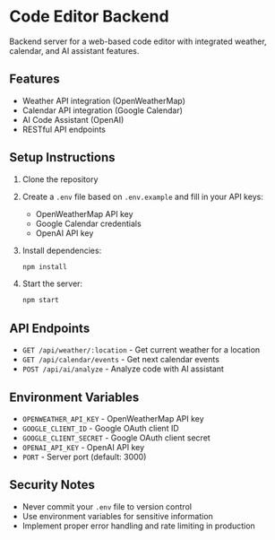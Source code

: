 # Code Editor Backend

Backend server for a web-based code editor with integrated weather, calendar, and AI assistant features.

## Features

- Weather API integration (OpenWeatherMap)
- Calendar API integration (Google Calendar)
- AI Code Assistant (OpenAI)
- RESTful API endpoints

## Setup Instructions

1. Clone the repository
2. Create a `.env` file based on `.env.example` and fill in your API keys:
   - OpenWeatherMap API key
   - Google Calendar credentials
   - OpenAI API key

3. Install dependencies:
   ```bash
   npm install
   ```

4. Start the server:
   ```bash
   npm start
   ```

## API Endpoints

- `GET /api/weather/:location` - Get current weather for a location
- `GET /api/calendar/events` - Get next calendar events
- `POST /api/ai/analyze` - Analyze code with AI assistant

## Environment Variables

- `OPENWEATHER_API_KEY` - OpenWeatherMap API key
- `GOOGLE_CLIENT_ID` - Google OAuth client ID
- `GOOGLE_CLIENT_SECRET` - Google OAuth client secret
- `OPENAI_API_KEY` - OpenAI API key
- `PORT` - Server port (default: 3000)

## Security Notes

- Never commit your `.env` file to version control
- Use environment variables for sensitive information
- Implement proper error handling and rate limiting in production
